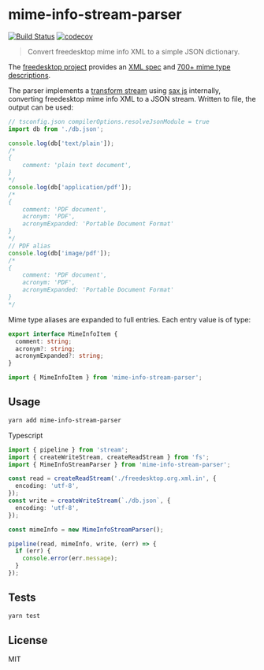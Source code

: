 # mime-info-stream-parser

[![Build Status](https://travis-ci.org/efcmeg/mime-info-stream-parser.svg?branch=master)](https://travis-ci.org/efcmeg/mime-info-stream-parser)
[![codecov](https://codecov.io/gh/efcmeg/mime-info-stream-parser/branch/master/graph/badge.svg)](https://codecov.io/gh/efcmeg/mime-info-stream-parser)

> Convert freedesktop mime info XML to a simple JSON dictionary.

The [freedesktop project](https://www.freedesktop.org/) provides an [XML spec](https://freedesktop.org/wiki/Specifications/shared-mime-info-spec/) and [700+ mime type descriptions](https://gitlab.freedesktop.org/xdg/shared-mime-info/-/blob/master/data/freedesktop.org.xml.in).

The parser implements a [transform stream](https://nodejs.org/api/stream.html#stream_implementing_a_transform_stream) using [sax js](https://www.npmjs.com/package/sax) internally, converting freedesktop mime info XML to a JSON stream. Written to file, the output can be used:

```ts
// tsconfig.json compilerOptions.resolveJsonModule = true
import db from './db.json';

console.log(db['text/plain']);
/*
{
    comment: 'plain text document',
}
*/
console.log(db['application/pdf']);
/*
{
    comment: 'PDF document',
    acronym: 'PDF',
    acronymExpanded: 'Portable Document Format'
}
*/
// PDF alias
console.log(db['image/pdf']);
/*
{
    comment: 'PDF document',
    acronym: 'PDF',
    acronymExpanded: 'Portable Document Format'
}
*/
```

Mime type aliases are expanded to full entries. Each entry value is of type:

```ts
export interface MimeInfoItem {
  comment: string;
  acronym?: string;
  acronymExpanded?: string;
}
```

```ts
import { MimeInfoItem } from 'mime-info-stream-parser';
```

## Usage

```sh
yarn add mime-info-stream-parser
```

Typescript

```ts
import { pipeline } from 'stream';
import { createWriteStream, createReadStream } from 'fs';
import { MimeInfoStreamParser } from 'mime-info-stream-parser';

const read = createReadStream('./freedesktop.org.xml.in', {
  encoding: 'utf-8',
});
const write = createWriteStream(`./db.json`, {
  encoding: 'utf-8',
});

const mimeInfo = new MimeInfoStreamParser();

pipeline(read, mimeInfo, write, (err) => {
  if (err) {
    console.error(err.message);
  }
});
```

## Tests

```sh
yarn test
```

## License

MIT
